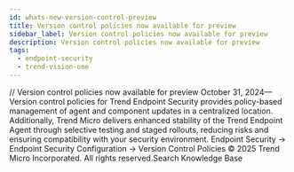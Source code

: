 ```yaml
---
id: whats-new-version-control-preview
title: Version control policies now available for preview
sidebar_label: Version control policies now available for preview
description: Version control policies now available for preview
tags:
  - endpoint-security
  - trend-vision-one
---
```


/*<![CDATA[*/ $('#title').html($('meta[name=map-description]').attr('content')); /*]]>*/ Version control policies now available for preview October 31, 2024—Version control policies for Trend Endpoint Security provides policy-based management of agent and component updates in a centralized location. Additionally, Trend Micro delivers enhanced stability of the Trend Endpoint Agent through selective testing and staged rollouts, reducing risks and ensuring compatibility with your security environment. Endpoint Security → Endpoint Security Configuration → Version Control Policies © 2025 Trend Micro Incorporated. All rights reserved.Search Knowledge Base